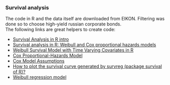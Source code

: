 ### Survival analysis
The code in R and the data itself are downloaded from EIKON. Filtering was done so to choose high-yield russian corporate bonds.  
The following links are great helpers to create code: 
* [Survival Analysis in R intro](https://www.emilyzabor.com/tutorials/survival_analysis_in_r_tutorial.html#Part_1:_Introduction_to_Survival_Analysis)  
* [Survival analysis in R: Weibull and Cox proportional hazards models](https://www.r-bloggers.com/2013/08/survival-analysis-in-r-weibull-and-cox-proportional-hazards-models/)  
* [Weibull Survival Model with Time Varying Covariates in R](https://stats.stackexchange.com/questions/206024/weibull-survival-model-with-time-varying-covariates-in-r)  
* [Cox Proportional-Hazards Model](http://www.sthda.com/english/wiki/cox-proportional-hazards-model)  
* [Cox Model Assumptions](http://www.sthda.com/english/wiki/cox-model-assumptions)  
* [How to plot the survival curve generated by survreg (package survival of R)?](https://stackoverflow.com/questions/9151591/how-to-plot-the-survival-curve-generated-by-survreg-package-survival-of-r)  
* [Weibull regression model](https://www.ncbi.nlm.nih.gov/pmc/articles/PMC5233524/)
